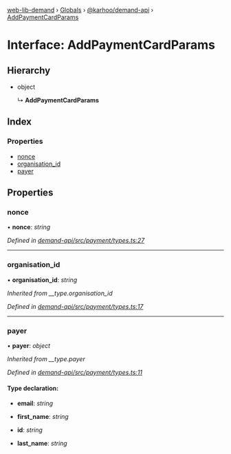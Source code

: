 [web-lib-demand](../README.md) › [Globals](../globals.md) › [@karhoo/demand-api](../modules/_karhoo_demand_api.md) › [AddPaymentCardParams](_karhoo_demand_api.addpaymentcardparams.md)

# Interface: AddPaymentCardParams

## Hierarchy

* object

  ↳ **AddPaymentCardParams**

## Index

### Properties

* [nonce](_karhoo_demand_api.addpaymentcardparams.md#nonce)
* [organisation_id](_karhoo_demand_api.addpaymentcardparams.md#organisation_id)
* [payer](_karhoo_demand_api.addpaymentcardparams.md#payer)

## Properties

###  nonce

• **nonce**: *string*

*Defined in [demand-api/src/payment/types.ts:27](https://github.com/karhoo/web-lib-demand/blob/af835b5/packages/demand-api/src/payment/types.ts#L27)*

___

###  organisation_id

• **organisation_id**: *string*

*Inherited from __type.organisation_id*

*Defined in [demand-api/src/payment/types.ts:17](https://github.com/karhoo/web-lib-demand/blob/af835b5/packages/demand-api/src/payment/types.ts#L17)*

___

###  payer

• **payer**: *object*

*Inherited from __type.payer*

*Defined in [demand-api/src/payment/types.ts:11](https://github.com/karhoo/web-lib-demand/blob/af835b5/packages/demand-api/src/payment/types.ts#L11)*

#### Type declaration:

* **email**: *string*

* **first_name**: *string*

* **id**: *string*

* **last_name**: *string*
